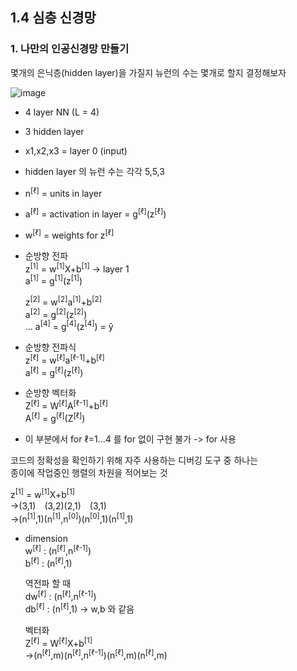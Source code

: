 ## 1.4 심층 신경망

### 1. 나만의 인공신경망 만들기

몇개의 은닉층(hidden layer)을 가질지 뉴런의 수는 몇개로 할지 결정해보자    

![image](https://github.com/i2mmmmm/Study/assets/106386971/e3d060e0-aa7a-4fdd-8054-437f850b93ae)

- 4 layer NN (L = 4)
- 3 hidden layer
- x1,x2,x3 = layer 0 (input)
- hidden layer 의 뉴런 수는 각각 5,5,3
- n<sup>[ℓ]</sup> = units in layer  
- a<sup>[ℓ]</sup> = activation in layer = g<sup>[ℓ]</sup>(z<sup>[ℓ]</sup>)  
- w<sup>[ℓ]</sup> = weights for z<sup>[ℓ]</sup>

- 순방향 전파  
z<sup>[1]</sup> = w<sup>[1]</sup>X+b<sup>[1]</sup>  -> layer 1  
a<sup>[1]</sup> = g<sup>[1]</sup>(z<sup>[1]</sup>)

  z<sup>[2]</sup> = w<sup>[2]</sup>a<sup>[1]</sup>+b<sup>[2]</sup>  
  a<sup>[2]</sup> = g<sup>[2]</sup>(z<sup>[2]</sup>)  
  ... a<sup>[4]</sup> = g<sup>[4]</sup>(z<sup>[4]</sup>) = ŷ

- 순방향 전파식  
z<sup>[ℓ]</sup> = w<sup>[ℓ]</sup>a<sup>[ℓ-1]</sup>+b<sup>[ℓ]</sup>  
a<sup>[ℓ]</sup> = g<sup>[ℓ]</sup>(z<sup>[ℓ]</sup>)  

- 순방향 벡터화  
Z<sup>[ℓ]</sup> = W<sup>[ℓ]</sup>A<sup>[ℓ-1]</sup>+b<sup>[ℓ]</sup>  
A<sup>[ℓ]</sup> = g<sup>[ℓ]</sup>(Z<sup>[ℓ]</sup>)  
- 이 부분에서 for ℓ=1...4 를 for 없이 구현 불가 -> for 사용

코드의 정확성을 확인하기 위해 자주 사용하는 디버깅 도구 중 하나는  
종이에 작업중인 행렬의 차원을 적어보는 것

  z<sup>[1]</sup> = w<sup>[1]</sup>X+b<sup>[1]</sup>  
->(3,1)　(3,2)(2,1)　(3,1)  
->(n<sup>[1]</sup>,1)(n<sup>[1]</sup>,n<sup>[0]</sup>)(n<sup>[0]</sup>,1)(n<sup>[1]</sup>,1)

- dimension  
  w<sup>[ℓ]</sup> : (n<sup>[ℓ]</sup>,n<sup>[ℓ-1]</sup>)  
  b<sup>[ℓ]</sup> : (n<sup>[ℓ]</sup>,1)
  
  역전파 할 때  
    dw<sup>[ℓ]</sup> : (n<sup>[ℓ]</sup>,n<sup>[ℓ-1]</sup>)  
    db<sup>[ℓ]</sup> : (n<sup>[ℓ]</sup>,1)  -> w,b 와 같음  
  
  벡터화  
    Z<sup>[ℓ]</sup> = W<sup>[ℓ]</sup>X+b<sup>[1]</sup>  
    ->(n<sup>[ℓ]</sup>,m)(n<sup>[ℓ]</sup>,n<sup>[ℓ-1]</sup>)(n<sup>[ℓ]</sup>,m)(n<sup>[ℓ]</sup>,m)
